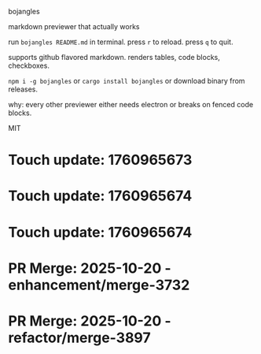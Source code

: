 bojangles

markdown previewer that actually works

run `bojangles README.md` in terminal. press `r` to reload. press `q` to quit.

supports github flavored markdown. renders tables, code blocks, checkboxes.

`npm i -g bojangles` or `cargo install bojangles` or download binary from releases.

why: every other previewer either needs electron or breaks on fenced code blocks.

MIT

# Touch update: 1760965673

# Touch update: 1760965674

# Touch update: 1760965674

# PR Merge: 2025-10-20 - enhancement/merge-3732

# PR Merge: 2025-10-20 - refactor/merge-3897
